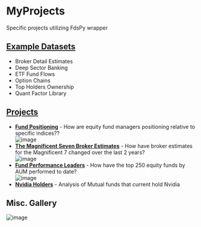 # MyProjects
Specific projects utilizing FdsPy wrapper

## [Example Datasets](https://github.com/nurciuoli/MyProjects/tree/main/examples/datasets)
 - Broker Detail Estimates
 - Deep Sector Banking
 - ETF Fund Flows
 - Option Chains
 - Top Holders Ownership
 - Quant Factor Library

## [Projects](https://github.com/nurciuoli/MyProjects/tree/main/projects)
- [__Fund Positioning__](https://github.com/nurciuoli/FdsPy/tree/main/analysis/Top%20Fund%20Positioning) - How are equity fund managers positioning relative to specific indices?? <br>
![image](https://github.com/nurciuoli/FdsPy/assets/57609455/62541bf7-0494-4d49-8d1c-0a652f109d37) <br>
- [__The Magnificent Seven Broker Estimates__](https://github.com/nurciuoli/FdsPy/tree/main/analysis/Broker%20Estimates) - How have broker estimates for the Magnificent 7 changed over the last 2 years? <br>
![image](https://github.com/nurciuoli/FdsPy/assets/57609455/bd4bc743-d0d3-448b-acf5-f499065a630e) <br>
- [__Fund Performance Leaders__](https://github.com/nurciuoli/MyFdsProjects/tree/main/projects/Performance%20Leaders) - How have the top 250 equity funds by AUM performed to date?<br>
![image](https://github.com/nurciuoli/MyFdsProjects/assets/57609455/2fbc7f84-db56-47db-b064-1012e275d5ad)<br>
- [__Nvidia Holders__](https://github.com/nurciuoli/FdsPy/tree/main/analysis/Nvidia%20Holder%20Analysis) - Analysis of Mutual funds that current hold Nvidia

## Misc. Gallery
![image](https://github.com/nurciuoli/MyFdsProjects/assets/57609455/92a0635b-0df0-4e91-8211-efe0a3065309)


